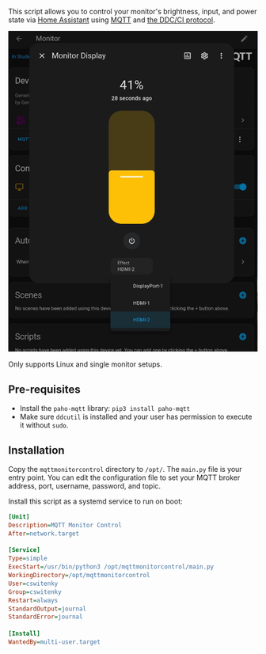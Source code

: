This script allows you to control your monitor's brightness, input, and power state via [Home Assistant](https://www.home-assistant.io/) using [MQTT](https://en.wikipedia.org/wiki/MQTT) and [the DDC/CI protocol](https://en.wikipedia.org/wiki/Display_Data_Channel).

![image](screenshot.png)

Only supports Linux and single monitor setups.

## Pre-requisites
- Install the `paho-mqtt` library: `pip3 install paho-mqtt`
- Make sure `ddcutil` is installed and your user has permission to execute it without `sudo`.

## Installation
Copy the `mqttmonitorcontrol` directory to `/opt/`. The `main.py` file is your entry point. You can edit the configuration file to set your MQTT broker address, port, username, password, and topic.

Install this script as a systemd service to run on boot:
```ini
[Unit]
Description=MQTT Monitor Control
After=network.target

[Service]
Type=simple
ExecStart=/usr/bin/python3 /opt/mqttmonitorcontrol/main.py
WorkingDirectory=/opt/mqttmonitorcontrol
User=cswitenky
Group=cswitenky
Restart=always
StandardOutput=journal
StandardError=journal

[Install]
WantedBy=multi-user.target
```